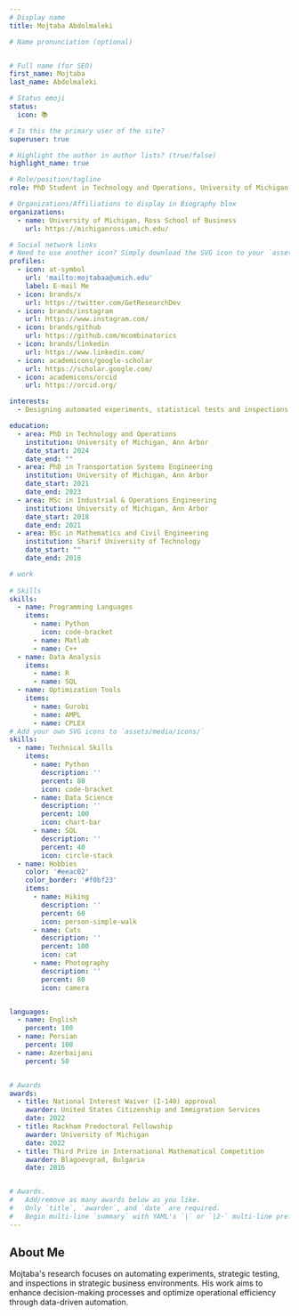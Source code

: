 ```yaml
---
# Display name
title: Mojtaba Abdolmaleki

# Name pronunciation (optional)


# Full name (for SEO)
first_name: Mojtaba
last_name: Abdolmaleki

# Status emoji
status:
  icon: 📚

# Is this the primary user of the site?
superuser: true

# Highlight the author in author lists? (true/false)
highlight_name: true

# Role/position/tagline
role: PhD Student in Technology and Operations, University of Michigan

# Organizations/Affiliations to display in Biography blox
organizations:
  - name: University of Michigan, Ross School of Business
    url: https://michiganross.umich.edu/

# Social network links
# Need to use another icon? Simply download the SVG icon to your `assets/media/icons/` folder.
profiles:
  - icon: at-symbol
    url: 'mailto:mojtabaa@umich.edu'
    label: E-mail Me
  - icon: brands/x
    url: https://twitter.com/GetResearchDev
  - icon: brands/instagram
    url: https://www.instagram.com/
  - icon: brands/github
    url: https://github.com/mcombinatorics
  - icon: brands/linkedin
    url: https://www.linkedin.com/
  - icon: academicons/google-scholar
    url: https://scholar.google.com/
  - icon: academicons/orcid
    url: https://orcid.org/

interests:
  - Designing automated experiments, statistical tests and inspections in strategic environments

education:
  - area: PhD in Technology and Operations
    institution: University of Michigan, Ann Arbor
    date_start: 2024
    date_end: ""
  - area: PhD in Transportation Systems Engineering
    institution: University of Michigan, Ann Arbor
    date_start: 2021
    date_end: 2023
  - area: MSc in Industrial & Operations Engineering
    institution: University of Michigan, Ann Arbor
    date_start: 2018
    date_end: 2021
  - area: BSc in Mathematics and Civil Engineering
    institution: Sharif University of Technology
    date_start: ""
    date_end: 2018

# work
 
# Skills
skills:
  - name: Programming Languages
    items:
      - name: Python
        icon: code-bracket
      - name: Matlab
      - name: C++
  - name: Data Analysis
    items:
      - name: R
      - name: SQL
  - name: Optimization Tools
    items:
      - name: Gurobi
      - name: AMPL
      - name: CPLEX
# Add your own SVG icons to `assets/media/icons/`
skills:
  - name: Technical Skills
    items:
      - name: Python
        description: ''
        percent: 80
        icon: code-bracket
      - name: Data Science
        description: ''
        percent: 100
        icon: chart-bar
      - name: SQL
        description: ''
        percent: 40
        icon: circle-stack
  - name: Hobbies
    color: '#eeac02'
    color_border: '#f0bf23'
    items:
      - name: Hiking
        description: ''
        percent: 60
        icon: person-simple-walk
      - name: Cats
        description: ''
        percent: 100
        icon: cat
      - name: Photography
        description: ''
        percent: 80
        icon: camera


languages:
  - name: English
    percent: 100
  - name: Persian
    percent: 100
  - name: Azerbaijani
    percent: 50


# Awards
awards:
  - title: National Interest Waiver (I-140) approval
    awarder: United States Citizenship and Immigration Services
    date: 2022
  - title: Rackham Predoctoral Fellowship
    awarder: University of Michigan
    date: 2022
  - title: Third Prize in International Mathematical Competition
    awarder: Blagoevgrad, Bulgaria
    date: 2016


# Awards.
#   Add/remove as many awards below as you like.
#   Only `title`, `awarder`, and `date` are required.
#   Begin multi-line `summary` with YAML's `|` or `|2-` multi-line prefix and indent 2 spaces below.
---
```


## About Me

Mojtaba's research focuses on automating experiments, strategic testing, and inspections in strategic business environments. His work aims to enhance decision-making processes and optimize operational efficiency through data-driven automation.
